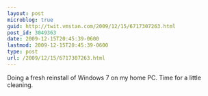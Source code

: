 ```yaml
---
layout: post
microblog: true
guid: http://twit.vmstan.com/2009/12/15/6717307263.html
post_id: 3049363
date: 2009-12-15T20:45:39-0600
lastmod: 2009-12-15T20:45:39-0600
type: post
url: /2009/12/15/6717307263.html
---
```

Doing a fresh reinstall of Windows 7 on my home PC. Time for a little cleaning.
